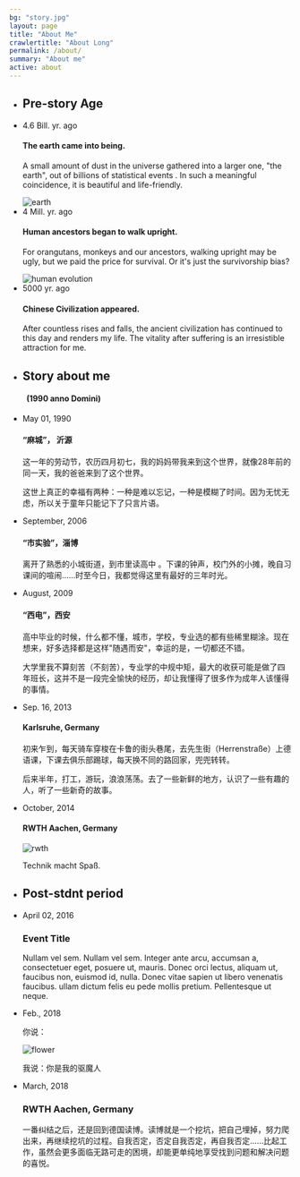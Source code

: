 ```yaml
---
bg: "story.jpg"
layout: page
title: "About Me"
crawlertitle: "About Long"
permalink: /about/
summary: "About me"
active: about
---
```


<div class="time-line">
    <!--
    <div class="row example-basic">
        <div class="col-md-12 example-title">
            <h2>Basic Timeline</h2>
            <p>Extra small devices (phones, less than 768px)</p>
        </div>
        <div class="col-xs-10 col-xs-offset-1 col-sm-8 col-sm-offset-2">
            <ul class="timeline">
                <li class="timeline-item">
                    <div class="timeline-info">
                        <span>March 12, 2016</span>
                    </div>
                    <div class="timeline-marker"></div>
                    <div class="timeline-content">
                        <h3 class="timeline-title">Event Title</h3>
                        <p>Nullam vel sem. Nullam vel sem. Integer ante arcu, accumsan a, consectetuer eget, posuere ut, mauris. Donec orci lectus, aliquam ut, faucibus non, euismod id, nulla. Donec vitae sapien ut libero venenatis faucibus. ullam dictum felis
                            eu pede mollis pretium. Pellentesque ut neque.</p>
                    </div>
                </li>
                <li class="timeline-item">
                    <div class="timeline-info">
                        <span>March 23, 2016</span>
                    </div>
                    <div class="timeline-marker"></div>
                    <div class="timeline-content">
                        <h3 class="timeline-title">Event Title</h3>
                        <p>Nullam vel sem. Nullam vel sem. Integer ante arcu, accumsan a, consectetuer eget, posuere ut, mauris. Donec orci lectus, aliquam ut, faucibus non, euismod id, nulla. Donec vitae sapien ut libero venenatis faucibus. ullam dictum felis
                            eu pede mollis pretium. Pellentesque ut neque. </p>
                    </div>
                </li>
                <li class="timeline-item period">
                    <div class="timeline-info"></div>
                    <div class="timeline-marker"></div>
                    <div class="timeline-content">
                        <h2 class="timeline-title">April 2016</h2>
                    </div>
                </li>
                <li class="timeline-item">
                    <div class="timeline-info">
                        <span>April 02, 2016</span>
                    </div>
                    <div class="timeline-marker"></div>
                    <div class="timeline-content">
                        <h3 class="timeline-title">Event Title</h3>
                        <p>Nullam vel sem. Nullam vel sem. Integer ante arcu, accumsan a, consectetuer eget, posuere ut, mauris. Donec orci lectus, aliquam ut, faucibus non, euismod id, nulla. Donec vitae sapien ut libero venenatis faucibus. ullam dictum felis
                            eu pede mollis pretium. Pellentesque ut neque. </p>
                    </div>
                </li>
                <li class="timeline-item">
                    <div class="timeline-info">
                        <span>April 28, 2016</span>
                    </div>
                    <div class="timeline-marker"></div>
                    <div class="timeline-content">
                        <h3 class="timeline-title">Event Title</h3>
                        <p>Nullam vel sem. Nullam vel sem. Integer ante arcu, accumsan a, consectetuer eget, posuere ut, mauris. Donec orci lectus, aliquam ut, faucibus non, euismod id, nulla. Donec vitae sapien ut libero venenatis faucibus. ullam dictum felis
                            eu pede mollis pretium. Pellentesque ut neque. </p>
                    </div>
                </li>
            </ul>
        </div>
    </div>
    -->
    <ul class="timeline-split">
        <li class="timeline-item period">
            <div class="timeline-info"></div>
            <div class="timeline-marker"></div>
            <div class="timeline-content">
                <h2 class="timeline-title">Pre-story Age</h2>
            </div>
        </li>
        <li class="timeline-item">
            <div class="timeline-info">
                <span>4.6 Bill. yr. ago</span>
            </div>
            <div class="timeline-marker"></div>
            <div class="timeline-content">
                <h4 class="timeline-title">The earth came into being.</h4>
                <p>A small amount of dust in the universe gathered into a larger one, "the earth", out of billions of statistical events . In such a meaningful coincidence, it is beautiful and life-friendly.</p>
                <img src="{{ site.images | relative_url }}/tl-earth.png" alt="earth" class='timeline-image'>
            </div>
        </li>
        <li class="timeline-item">
            <div class="timeline-info">
                <span>4 Mill. yr. ago</span>
            </div>
            <div class="timeline-marker"></div>
            <div class="timeline-content">
                <h4 class="timeline-title">Human ancestors began to walk upright.</h4>
                <p>For orangutans, monkeys and our ancestors, walking upright may be ugly, but we paid the price for survival. Or it's just the survivorship bias?</p>
                <img src="{{ site.images | relative_url }}/tl-human.png" alt="human evolution" class='timeline-image'>
            </div>
        </li>
        <li class="timeline-item">
            <div class="timeline-info">
                <span>5000 yr. ago</span>
            </div>
            <div class="timeline-marker"></div>
            <div class="timeline-content">
                <h4 class="timeline-title">Chinese Civilization appeared.</h4>
                <p>After countless rises and falls, the ancient civilization has continued to this day and renders my life. The vitality after suffering is an irresistible attraction for me. </p>
                <!-- <img src="{{ site.images | relative_url }}/tl-dragon.png" alt="dragon" class='timeline-image'> -->
            </div>
        </li>
        <li class="timeline-item period">
            <div class="timeline-info"></div>
            <div class="timeline-marker"></div>
            <div class="timeline-content">
                <h2 class="timeline-title">Story about me</h2>
                <h4 class="timeline-title">&nbsp;&nbsp;(1990 anno Domini)</h4>
            </div>
        </li>
        <li class="timeline-item">
            <div class="timeline-info">
                <span>May 01, 1990</span>
            </div>
            <div class="timeline-marker"></div>
            <div class="timeline-content">
                <h4 class="timeline-title">“麻城”， 沂源</h4>
                <p>这一年的劳动节，农历四月初七，我的妈妈带我来到这个世界，就像28年前的同一天，我的爸爸来到了这个世界。</p>
                <p>这世上真正的幸福有两种：一种是难以忘记，一种是模糊了时间。因为无忧无虑，所以关于童年只能记下了只言片语。</p>
            </div>
        </li>
        <li class="timeline-item">
            <div class="timeline-info">
                <span>September, 2006</span>
            </div>
            <div class="timeline-marker"></div>
            <div class="timeline-content">
                <h4 class="timeline-title">“市实验”，淄博</h4>
                <p>离开了熟悉的小城街道，到市里读高中 。下课的钟声，校门外的小摊，晚自习课间的喧闹……时至今日，我都觉得这里有最好的三年时光。</p>
            </div>
        </li>
        <li class="timeline-item">
            <div class="timeline-info">
                <span>August, 2009</span>
            </div>
            <div class="timeline-marker"></div>
            <div class="timeline-content">
                <h4 class="timeline-title">“西电”，西安</h4>
                <p>高中毕业的时候，什么都不懂，城市，学校，专业选的都有些稀里糊涂。现在想来，好多选择都是这样"随遇而安"，幸运的是，一切都还不错。</p>
                <p>大学里我不算刻苦（不刻苦），专业学的中规中矩，最大的收获可能是做了四年班长，这并不是一段完全愉快的经历，却让我懂得了很多作为成年人该懂得的事情。</p>
            </div>
        </li>
        <li class="timeline-item">
            <div class="timeline-info">
                <span>Sep. 16, 2013</span>
            </div>
            <div class="timeline-marker"></div>
            <div class="timeline-content">
                <h4 class="timeline-title">Karlsruhe, Germany</h4>
                <p>初来乍到，每天骑车穿梭在卡鲁的街头巷尾，去先生街（Herrenstraße）上德语课，下课去俱乐部踢球，每天换不同的路回家，兜兜转转。</p>
                <p>后来半年，打工，游玩，浪浪荡荡。去了一些新鲜的地方，认识了一些有趣的人，听了一些新奇的故事。</p>
            </div>
        </li>
        <li class="timeline-item">
            <div class="timeline-info">
                <span>October, 2014</span>
            </div>
            <div class="timeline-marker"></div>
            <div class="timeline-content">
                <h4 class="timeline-title">RWTH Aachen, Germany</h4>
                <p><img src="{{ site.images | relative_url }}/tl-rwth.png" alt="rwth" class='timeline-image'></p>
                <p>Technik macht Spaß.</p>
            </div>
        </li>
        <li class="timeline-item period">
            <div class="timeline-info"></div>
            <div class="timeline-marker"></div>
            <div class="timeline-content">
                <h2 class="timeline-title">Post-stdnt period</h2>
            </div>
        </li>
        <li class="timeline-item">
            <div class="timeline-info">
                <span>April 02, 2016</span>
            </div>
            <div class="timeline-marker"></div>
            <div class="timeline-content">
                <h3 class="timeline-title">Event Title</h3>
                <p>Nullam vel sem. Nullam vel sem. Integer ante arcu, accumsan a, consectetuer eget, posuere ut, mauris. Donec orci lectus, aliquam ut, faucibus non, euismod id, nulla. Donec vitae sapien ut libero venenatis faucibus. ullam dictum felis
                    eu pede mollis pretium. Pellentesque ut neque. </p>
            </div>
        </li>
        <li class="timeline-item">
            <div class="timeline-info">
                <span>Feb., 2018</span>
            </div>
            <div class="timeline-marker"></div>
            <div class="timeline-content">
                <p>你说：</p>
                <img src="{{ site.images | relative_url }}/tl-flower.jpg" alt="flower" class='timeline-image'>
                <p>我说：你是我的驱魔人</p>
            </div>
        </li>
        <li class="timeline-item">
            <div class="timeline-info">
                <span>March, 2018</span>
            </div>
            <div class="timeline-marker"></div>
            <div class="timeline-content">
                <h3 class="timeline-title">RWTH Aachen, Germany</h3>
                <p>一番纠结之后，还是回到德国读博。读博就是一个挖坑，把自己埋掉，努力爬出来，再继续挖坑的过程。自我否定，否定自我否定，再自我否定……比起工作，虽然会更多面临无路可走的困境，却能更单纯地享受找到问题和解决问题的喜悦。</p>
            </div>
        </li>
    </ul>
    <!--
    <div class="row example-centered">
        <div class="col-md-12 example-title">
            <h2>Centered Timeline</h2>
            <p>Medium devices (desktops, 992px and up).</p>
        </div>
        <div class="col-xs-10 col-xs-offset-1 col-sm-8 col-sm-offset-2">
            <ul class="timeline timeline-centered">
                <li class="timeline-item">
                    <div class="timeline-info">
                        <span>March 12, 2016</span>
                    </div>
                    <div class="timeline-marker"></div>
                    <div class="timeline-content">
                        <h3 class="timeline-title">Event Title</h3>
                        <p>Nullam vel sem. Nullam vel sem. Integer ante arcu, accumsan a, consectetuer eget, posuere ut, mauris. Donec orci lectus, aliquam ut, faucibus non, euismod id, nulla. Donec vitae sapien ut libero venenatis faucibus. ullam dictum felis
                            eu pede mollis pretium. Pellentesque ut neque.</p>
                    </div>
                </li>
                <li class="timeline-item">
                    <div class="timeline-info">
                        <span>March 23, 2016</span>
                    </div>
                    <div class="timeline-marker"></div>
                    <div class="timeline-content">
                        <h3 class="timeline-title">Event Title</h3>
                        <p>Nullam vel sem. Nullam vel sem. Integer ante arcu, accumsan a, consectetuer eget, posuere ut, mauris. Donec orci lectus, aliquam ut, faucibus non, euismod id, nulla. Donec vitae sapien ut libero venenatis faucibus. ullam dictum felis
                            eu pede mollis pretium. Pellentesque ut neque. </p>
                    </div>
                </li>
                <li class="timeline-item period">
                    <div class="timeline-info"></div>
                    <div class="timeline-marker"></div>
                    <div class="timeline-content">
                        <h2 class="timeline-title">April 2016</h2>
                    </div>
                </li>
                <li class="timeline-item">
                    <div class="timeline-info">
                        <span>April 02, 2016</span>
                    </div>
                    <div class="timeline-marker"></div>
                    <div class="timeline-content">
                        <h3 class="timeline-title">Event Title</h3>
                        <p>Nullam vel sem. Nullam vel sem. Integer ante arcu, accumsan a, consectetuer eget, posuere ut, mauris. Donec orci lectus, aliquam ut, faucibus non, euismod id, nulla. Donec vitae sapien ut libero venenatis faucibus. ullam dictum felis
                            eu pede mollis pretium. Pellentesque ut neque. </p>
                    </div>
                </li>
                <li class="timeline-item">
                    <div class="timeline-info">
                        <span>April 28, 2016</span>
                    </div>
                    <div class="timeline-marker"></div>
                    <div class="timeline-content">
                        <h3 class="timeline-title">Event Title</h3>
                        <p>Nullam vel sem. Nullam vel sem. Integer ante arcu, accumsan a, consectetuer eget, posuere ut, mauris. Donec orci lectus, aliquam ut, faucibus non, euismod id, nulla. Donec vitae sapien ut libero venenatis faucibus. ullam dictum felis
                            eu pede mollis pretium. Pellentesque ut neque. </p>
                    </div>
                </li>
            </ul>
        </div>
    </div>
    -->
</div>